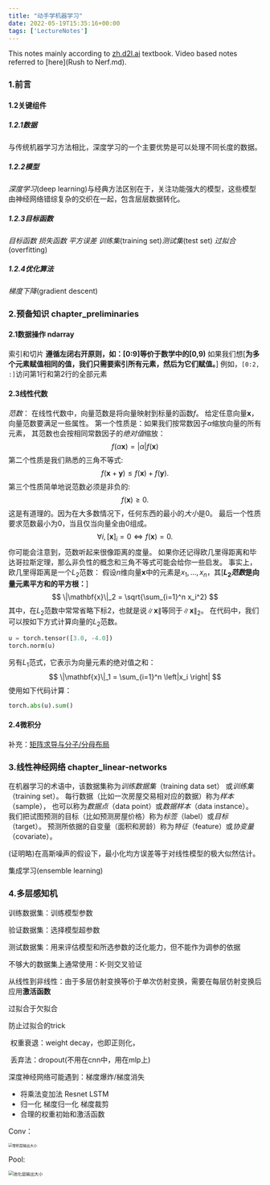 ```yaml
---
title: "动手学机器学习"
date: 2022-05-19T15:35:16+00:00
tags: ['LectureNotes']
---
```

This notes mainly according to [zh.d2l.ai](https://zh.d2l.ai) textbook. Video based notes referred to [here](Rush to Nerf.md).

### 1.前言

 #### 1.2关键组件
  ##### 1.2.1数据
  与传统机器学习方法相比，深度学习的一个主要优势是可以处理不同长度的数据。
  ##### 1.2.2模型
  *深度学习*(deep learning)与经典方法区别在于，关注功能强大的模型，这些模型由神经网络错综复杂的交织在一起，包含层层数据转化。
  ##### 1.2.3目标函数
  *目标函数*
  *损失函数*
  *平方误差*
  *训练集*(training set)*测试集*(test set)
  *过拟合*(overfitting)

  ##### 1.2.4优化算法
  *梯度下降*(gradient descent)
### 2.预备知识 chapter_preliminaries
 #### 2.1数据操作 ndarray
  索引和切片
	**遵循左闭右开原则，如：[0:9]等价于数学中的[0,9)**
	如果我们想[**为多个元素赋值相同的值，我们只需要索引所有元素，然后为它们赋值。**] 例如，`[0:2, :]`访问第1行和第2行的全部元素

 #### 2.3线性代数
  *范数*：
  在线性代数中，向量范数是将向量映射到标量的函数$f$。
  给定任意向量$\mathbf{x}$，向量范数要满足一些属性。
  第一个性质是：如果我们按常数因子$\alpha$缩放向量的所有元素，
  其范数也会按相同常数因子的*绝对值*缩放：
$$
f(\alpha \mathbf{x}) = |\alpha| f(\mathbf{x})
$$
  第二个性质是我们熟悉的三角不等式:
$$
  f(\mathbf{x} + \mathbf{y}) \leq f(\mathbf{x}) + f(\mathbf{y}).
$$
  第三个性质简单地说范数必须是非负的:
$$
  f(\mathbf{x}) \geq 0.
$$
  这是有道理的。因为在大多数情况下，任何东西的最小的*大小*是0。
  最后一个性质要求范数最小为0，当且仅当向量全由0组成。
$$
\forall i, [\mathbf{x}]_i = 0 \Leftrightarrow f(\mathbf{x})=0.
$$
  你可能会注意到，范数听起来很像距离的度量。
  如果你还记得欧几里得距离和毕达哥拉斯定理，那么非负性的概念和三角不等式可能会给你一些启发。
  事实上，欧几里得距离是一个$L_2$范数：
  假设$n$维向量$\mathbf{x}$中的元素是$x_1,\ldots,x_n$，其[**$L_2$*范数*是向量元素平方和的平方根：**]
$$
\|\mathbf{x}\|_2 = \sqrt{\sum_{i=1}^n x_i^2}
$$
  其中，在$L_2$范数中常常省略下标$2$，也就是说$\|\mathbf{x}\|$等同于$\|\mathbf{x}\|_2$。
  在代码中，我们可以按如下方式计算向量的$L_2$范数。

  ```python
  u = torch.tensor([3.0, -4.0])
  torch.norm(u)
  ```
  另有$L_1$范式，它表示为向量元素的绝对值之和：
$$
\|\mathbf{x}\|_1 = \sum_{i=1}^n \left|x_i \right|
$$
  使用如下代码计算：

  ```python
  torch.abs(u).sum()
  ```

 #### 2.4微积分
  补充：[矩阵求导与分子/分母布局](https://zhuanlan.zhihu.com/p/263777564)

### 3.线性神经网络 chapter_linear-networks

在机器学习的术语中，该数据集称为*训练数据集*（training data set） 或*训练集*（training set）。 每行数据（比如一次房屋交易相对应的数据）称为*样本*（sample）， 也可以称为*数据点*（data point）或*数据样本*（data instance）。 我们把试图预测的目标（比如预测房屋价格）称为*标签*（label）或*目标*（target）。 预测所依据的自变量（面积和房龄）称为*特征*（feature）或*协变量*（covariate）。

(证明略)在高斯噪声的假设下，最小化均方误差等于对线性模型的极大似然估计。

集成学习(ensemble learning)

### 4.多层感知机

训练数据集：训练模型参数

验证数据集：选择模型超参数

测试数据集：用来评估模型和所选参数的泛化能力，但不能作为调参的依据

不够大的数据集上通常使用：K-则交叉验证

从线性到非线性：由于多层仿射变换等价于单次仿射变换，需要在每层仿射变换后应用**激活函数**

过拟合于欠拟合

防止过拟合的trick

​	权重衰退：weight decay，也即正则化，

​	丢弃法：dropout(不用在cnn中，用在mlp上)

深度神经网络可能遇到：梯度爆炸/梯度消失

- 将乘法变加法 Resnet LSTM
- 归一化  梯度归一化 梯度裁剪
- 合理的权重初始和激活函数

Conv：

<img src="https://s2.loli.net/2022/07/16/z9UywcviTZ6Lagr.png" alt="卷积层输出大小" style="zoom: 50%;margin: 0 auto;" />

Pool:

<img src="https://s2.loli.net/2022/07/16/ywCuoVN4gQ7GqRH.png" alt="池化层输出大小" style="zoom:60%;margin: 0 auto;" />
